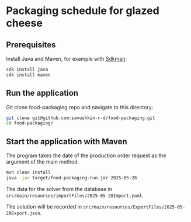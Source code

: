 # Packaging schedule for glazed cheese

## Prerequisites

Install Java and Maven, for example with [Sdkman](https://sdkman.io):

```bash
sdk install java
sdk install maven
```

## Run the application

Git clone food-packaging
 repo and navigate to this directory:

```bash
git clone git@github.com:savushkin-r-d/food-packaging.git
cd food-packaging/
```

## Start the application with Maven

The program takes the date of the production order request as the argument of the main method.

```bash
mvn clean install
java -jar target/food-packaging-run.jar 2025-05-28
```

The data for the solver from the database in `src/main/resources/importFiles/2025-05-28Import.yaml`.

The solution will be recorded in `src/main/resources/ExportFiles/2025-05-28Export.json`.
